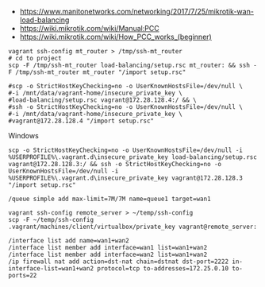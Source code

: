 * https://www.manitonetworks.com/networking/2017/7/25/mikrotik-wan-load-balancing
* https://wiki.mikrotik.com/wiki/Manual:PCC
* https://wiki.mikrotik.com/wiki/How_PCC_works_(beginner)

```shell
vagrant ssh-config mt_router > /tmp/ssh-mt_router
# cd to project
scp -F /tmp/ssh-mt_router load-balancing/setup.rsc mt_router: && ssh -F /tmp/ssh-mt_router mt_router "/import setup.rsc"

#scp -o StrictHostKeyChecking=no -o UserKnownHostsFile=/dev/null \
#-i /mnt/data/vagrant-home/insecure_private_key \
#load-balancing/setup.rsc vagrant@172.28.128.4:/ && \
#ssh -o StrictHostKeyChecking=no -o UserKnownHostsFile=/dev/null \
#-i /mnt/data/vagrant-home/insecure_private_key \
#vagrant@172.28.128.4 "/import setup.rsc"
```

Windows
```batch
scp -o StrictHostKeyChecking=no -o UserKnownHostsFile=/dev/null -i %USERPROFILE%\.vagrant.d\insecure_private_key load-balancing/setup.rsc vagrant@172.28.128.3:/ && ssh -o StrictHostKeyChecking=no -o UserKnownHostsFile=/dev/null -i %USERPROFILE%\.vagrant.d\insecure_private_key vagrant@172.28.128.3 "/import setup.rsc"
```

```
/queue simple add max-limit=7M/7M name=queue1 target=wan1
```

```shell
vagrant ssh-config remote_server > ~/temp/ssh-config
scp -F ~/temp/ssh-config .vagrant/machines/client/virtualbox/private_key vagrant@remote_server:
```
```
/interface list add name=wan1+wan2
/interface list member add interface=wan1 list=wan1+wan2
/interface list member add interface=wan2 list=wan1+wan2
/ip firewall nat add action=dst-nat chain=dstnat dst-port=2222 in-interface-list=wan1+wan2 protocol=tcp to-addresses=172.25.0.10 to-ports=22
```